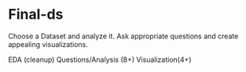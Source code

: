 # Final-ds

Choose a Dataset and analyze it.
Ask appropriate questions and create appealing visualizations.

EDA (cleanup)
Questions/Analysis (8+)
Visualization(4+)
